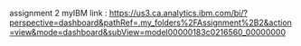 assignment 2 myIBM link :
          https://us3.ca.analytics.ibm.com/bi/?perspective=dashboard&pathRef=.my_folders%2FAssignment%2B2&action=view&mode=dashboard&subView=model00000183c0216560_00000000
